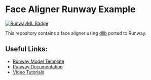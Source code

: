 # Face Aligner Runway Example

[![RunwayML Badge](https://open-app.runwayml.com/gh-badge.svg)](https://open-app.runwayml.com/)


This repository contains a face aligner using [dlib](http://dlib.net/) ported to Runway.

## Useful Links:

- [Runway Model Template](https://github.com/runwayml/model-template)
- [Runway Documentation](http://docs.runwayml.com)
- [Video Tutorials](https://www.youtube.com/channel/UCUBqu_z5uP0AZhYtuyFZB3g)
